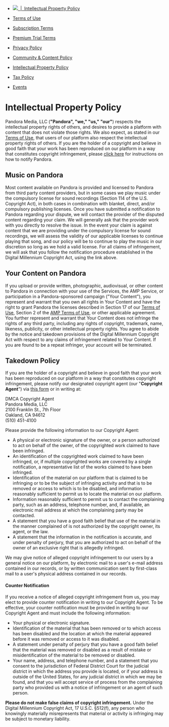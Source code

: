 *    [![](/static/companypages/img/pandora-logo.png)   |  Intellectual Property Policy](https://www.pandora.com/) 

*   [Terms of Use](https://www.pandora.com/legal)
*   [Subscription Terms](https://www.pandora.com/legal/subscription)
*   [Premium Trial Terms](https://www.pandora.com/legal/subterms90/)
*   [Privacy Policy](https://www.pandora.com/privacy)
*   [Community & Content Policy](https://www.pandora.com/legal/community-content-policy)
*   [Intellectual Property Policy](https://www.pandora.com/legal/intellectual-property/)
*   [Tax Policy](https://www.pandora.com/static/companypages/tax_policy.html)
*   [Events](https://www.pandora.com/legal/events)

Intellectual Property Policy
============================

Pandora Media, LLC (**"Pandora", "we," "us," "our"**) respects the intellectual property rights of others, and desires to provide a platform with content that does not violate those rights. We also expect, as stated in our [Terms of Use](https://www.pandora.com/legal/), that users of our platform also respect the intellectual property rights of others. If you are the holder of a copyright and believe in good faith that your work has been reproduced on our platform in a way that constitutes copyright infringement, please [click here](https://docs.google.com/forms/d/e/1FAIpQLScbggDbJPtqFVIIiDJnpgX7FLzWIQ91lqeBirH8JRXa434VJA/viewform) for instructions on how to notify Pandora.

Music on Pandora
----------------

Most content available on Pandora is provided and licensed to Pandora from third party content providers, but in some cases we play music under the compulsory license for sound recordings (Section 114 of the U.S. Copyright Act), in both cases in combination with blanket, direct, and/or compulsory publishing licenses. Once you have submitted a notification to Pandora regarding your dispute, we will contact the provider of the disputed content regarding your claim. We will generally ask that the provider work with you directly to resolve the issue. In the event your claim is against content that we are providing under the compulsory license for sound recordings, we will assess the validity of our applicable licenses to continue playing that song, and our policy will be to continue to play the music in our discretion so long as we hold a valid license. For all claims of infringement, we will ask that you follow the notification procedure established in the Digital Millennium Copyright Act, using the link above.

Your Content on Pandora
-----------------------

If you upload or provide written, photographic, audiovisual, or other content to Pandora in connection with your use of the Services, the AMP Service, or participation in a Pandora-sponsored campaign ("Your Content"), you represent and warrant that you own all rights in Your Content and have the right to grant Pandora the licenses described in Section 17 of our [Terms of Use](https://www.pandora.com/legal/), Section 2 of the [AMP Terms of Use](https://amp.pandora.com/amp-terms), or other applicable agreement. You further represent and warrant that Your Content does not infringe the rights of any third party, including any rights of copyright, trademark, name, likeness, publicity, or other intellectual property rights. You agree to abide by the notice and takedown provisions of the Digital Millennium Copyright Act with respect to any claims of infringement related to Your Content. If you are found to be a repeat infringer, your account will be terminated.

Takedown Policy
---------------

If you are the holder of a copyright and believe in good faith that your work has been reproduced on our platform in a way that constitutes copyright infringement, please notify our designated copyright agent (our "**Copyright Agent**") via [this form](https://docs.google.com/forms/d/e/1FAIpQLScbggDbJPtqFVIIiDJnpgX7FLzWIQ91lqeBirH8JRXa434VJA/viewform) or in writing at:

DMCA Copyright Agent  
Pandora Media, LLC  
2100 Franklin St., 7th Floor  
Oakland, CA 94612  
(510) 451-4100  

Please provide the following information to our Copyright Agent:

*   A physical or electronic signature of the owner, or a person authorized to act on behalf of the owner, of the copyrighted work claimed to have been infringed.
*   An identification of the copyrighted work claimed to have been infringed, or, if multiple copyrighted works are covered by a single notification, a representative list of the works claimed to have been infringed.
*   Identification of the material on our platform that is claimed to be infringing or to be the subject of infringing activity and that is to be removed or access to which is to be disabled, and information reasonably sufficient to permit us to locate the material on our platform.
*   Information reasonably sufficient to permit us to contact the complaining party, such as an address, telephone number, and, if available, an electronic mail address at which the complaining party may be contacted.
*   A statement that you have a good faith belief that use of the material in the manner complained of is not authorized by the copyright owner, its agent, or the law.
*   A statement that the information in the notification is accurate, and under penalty of perjury, that you are authorized to act on behalf of the owner of an exclusive right that is allegedly infringed.

We may give notice of alleged copyright infringement to our users by a general notice on our platform, by electronic mail to a user's e-mail address contained in our records, or by written communication sent by first-class mail to a user's physical address contained in our records.

#### Counter Notification

If you receive a notice of alleged copyright infringement from us, you may elect to provide counter notification in writing to our Copyright Agent. To be effective, your counter notification must be provided in writing to our Copyright Agent and must include the following information:

*   Your physical or electronic signature.
*   Identification of the material that has been removed or to which access has been disabled and the location at which the material appeared before it was removed or access to it was disabled.
*   A statement under penalty of perjury that you have a good faith belief that the material was removed or disabled as a result of mistake or misidentification of the material to be removed or disabled.
*   Your name, address, and telephone number, and a statement that you consent to the jurisdiction of Federal District Court for the judicial district in which the address you provide is located, or if your address is outside of the United States, for any judicial district in which we may be found, and that you will accept service of process from the complaining party who provided us with a notice of infringement or an agent of such person.

**Please do not make false claims of copyright infringement.** Under the Digital Millennium Copyright Act, 17 U.S.C. §512(f), any person who knowingly materially misrepresents that material or activity is infringing may be subject to monetary liability.